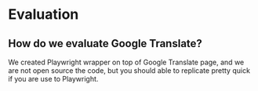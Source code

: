 # Evaluation

## How do we evaluate Google Translate?

We created Playwright wrapper on top of Google Translate page, and we are not open source the code, but you should able to replicate pretty quick if you are use to Playwright.
